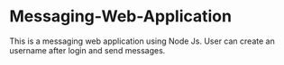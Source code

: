 # Messaging-Web-Application

This is a messaging web application using Node Js. User can create an username after login and send messages.
